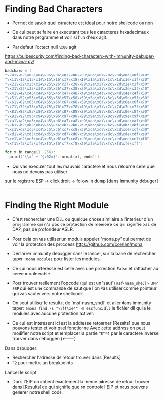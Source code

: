 # Finding Bad Characters
- Permet de savoir quel caractere est ideal pour notre shellcode ou non
- Ce qui peut se faire en executant tous les caracteres hexadecimaux dans notre programme et voir si l'un d'eux agit.

- Par defaut l'octect null `\x00` agit

https://bulbescurity.com/finding-bad-characters-with-immunity-debuger-and-mona-py/

```c
badchars = (
"\x01\x02\x03\x04\x05\x06\x07\x08\x09\x0a\x0b\x0c\x0d\x0e\x0f\x10"
"\x11\x12\x13\x14\x15\x16\x17\x18\x19\x1a\x1b\x1c\x1d\x1e\x1f\x20"
"\x21\x22\x23\x24\x25\x26\x27\x28\x29\x2a\x2b\x2c\x2d\x2e\x2f\x30"
"\x31\x32\x33\x34\x35\x36\x37\x38\x39\x3a\x3b\x3c\x3d\x3e\x3f\x40"
"\x41\x42\x43\x44\x45\x46\x47\x48\x49\x4a\x4b\x4c\x4d\x4e\x4f\x50"
"\x51\x52\x53\x54\x55\x56\x57\x58\x59\x5a\x5b\x5c\x5d\x5e\x5f\x60"
"\x61\x62\x63\x64\x65\x66\x67\x68\x69\x6a\x6b\x6c\x6d\x6e\x6f\x70"
"\x71\x72\x73\x74\x75\x76\x77\x78\x79\x7a\x7b\x7c\x7d\x7e\x7f\x80"
"\x81\x82\x83\x84\x85\x86\x87\x88\x89\x8a\x8b\x8c\x8d\x8e\x8f\x90"
"\x91\x92\x93\x94\x95\x96\x97\x98\x99\x9a\x9b\x9c\x9d\x9e\x9f\xa0"
"\xa1\xa2\xa3\xa4\xa5\xa6\xa7\xa8\xa9\xaa\xab\xac\xad\xae\xaf\xb0"
"\xb1\xb2\xb3\xb4\xb5\xb6\xb7\xb8\xb9\xba\xbb\xbc\xbd\xbe\xbf\xc0"
"\xc1\xc2\xc3\xc4\xc5\xc6\xc7\xc8\xc9\xca\xcb\xcc\xcd\xce\xcf\xd0"
"\xd1\xd2\xd3\xd4\xd5\xd6\xd7\xd8\xd9\xda\xdb\xdc\xdd\xde\xdf\xe0"
"\xe1\xe2\xe3\xe4\xe5\xe6\xe7\xe8\xe9\xea\xeb\xec\xed\xee\xef\xf0"
"\xf1\xf2\xf3\xf4\xf5\xf6\xf7\xf8\xf9\xfa\xfb\xfc\xfd\xfe\xff")
```

```c
for x in range(1, 256):
  print("\\x" + "{:02x}".format(x), end='')
```

- Qui vas executer tout les mauvais caractere et nous retourne celle que nous ne devons pas utiliser

sur le registrre ESP -> click droit -> follow in dump [dans Immunity debuger]

---
# Finding the Right Module
- C'est rechercher une DLL ou quelque chose similaire a l'interieur d'un programme qui n'a pas de protection de memoire ce qui signifie pas de DAP, pas de profondeur ASLR.

- Pour cela on vas utiliser un module appeler "mona.py" qui permet de voir la protection des proccess
https://github.com/corelan/mona

- Demarrer immunity debugger sans le lancer, sur la barre de rechercher taper `!mona modules` pour lister les modules. 

- Ce qui nous interesse est celle avec une protection `False` et rattacher au serveur vulnerable.

- Pour trouver reellement l'opcode (qui est un 'saut')
`msf-nasm_shell> JMP ESP` qui est une commande de saut que l'on vas utiliser comme pointeur qui vas sauter vers notre shellcode. 

- On peut utiliser le resultat de 'msf-nasm_shell' et aller dans immunity taper: `!mona find -s "\xff\xe4" -m essfunc.dll` le fichier dll qui a le modules avec aucune protection activer.

- Ce qui est interesent ici est la addresse retourner [Results] que nous pouvons tester et voir quel fonctionne
Avec cette address on peut modifier notre script et remplacer la partie `"B"*4` par le caractere inverse trouver dans debugger: (<---)

Dans debugger:
- Rechercher l'adresse de retour trouver dans [Results]
- `F2` pour mettre un breakpoints

Lancer le script

- Dans l'EIP on obtient exactement la meme adresse de retour trouver dans [Results] ce qui signifie que on controle l'EIP et nous pouvons generer notre shell code.